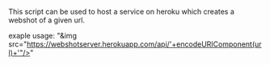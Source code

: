 This script can be used to host a service on heroku which creates a webshot of a given url.

exaple usage:
    "&amp;img src="https://webshotserver.herokuapp.com/api/'+encodeURIComponent(url)+'"/>"
